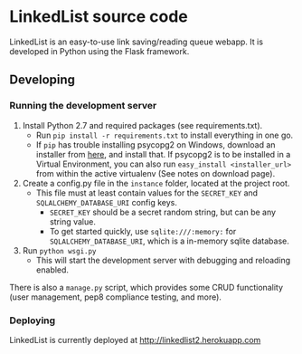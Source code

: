 # LinkedList source code

LinkedList is an easy-to-use link saving/reading queue webapp. 
It is developed in Python using the Flask framework.

## Developing

### Running the development server

1. Install Python 2.7 and required packages (see requirements.txt).
	* Run `pip install -r requirements.txt` to install everything in one go.
	* If `pip` has trouble installing psycopg2 on Windows, download an installer from [here](http://www.stickpeople.com/projects/python/win-psycopg/), and install that. If psycopg2 is to be installed in a Virtual Environment, you can also run `easy_install <installer_url>` from within the active virtualenv (See notes on download page).
2. Create a config.py file in the `instance` folder, located at the project root.
	* This file must at least contain values for the `SECRET_KEY` and `SQLALCHEMY_DATABASE_URI` config keys.
		* `SECRET_KEY` should be a secret random string, but can be any string value.
		* To get started quickly, use `sqlite:///:memory:` for `SQLALCHEMY_DATABASE_URI`, which is a in-memory sqlite database.
3. Run `python wsgi.py`
	* This will start the development server with debugging and reloading enabled.

There is also a `manage.py` script, which provides some CRUD functionality (user management, pep8 compliance testing, and more).

### Deploying

LinkedList is currently deployed at http://linkedlist2.herokuapp.com
